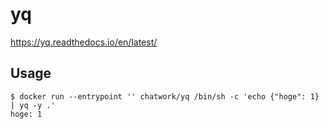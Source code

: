 # yq

https://yq.readthedocs.io/en/latest/

## Usage

```
$ docker run --entrypoint '' chatwork/yq /bin/sh -c 'echo {"hoge": 1} | yq -y .'
hoge: 1
```
